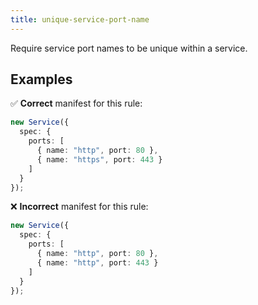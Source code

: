 ```yaml
---
title: unique-service-port-name
---
```


Require service port names to be unique within a service.

## Examples

✅ **Correct** manifest for this rule:

```ts
new Service({
  spec: {
    ports: [
      { name: "http", port: 80 },
      { name: "https", port: 443 }
    ]
  }
});
```

❌ **Incorrect** manifest for this rule:

```ts
new Service({
  spec: {
    ports: [
      { name: "http", port: 80 },
      { name: "http", port: 443 }
    ]
  }
});
```
